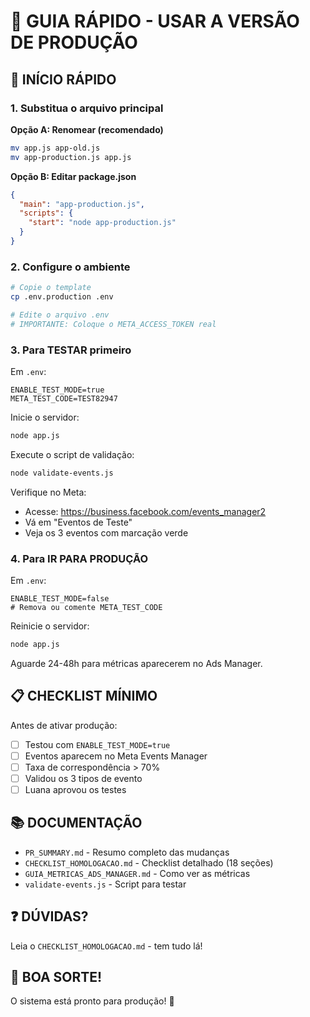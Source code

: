 # 🎯 GUIA RÁPIDO - USAR A VERSÃO DE PRODUÇÃO

## 🚀 INÍCIO RÁPIDO

### 1. Substitua o arquivo principal

**Opção A: Renomear (recomendado)**
```bash
mv app.js app-old.js
mv app-production.js app.js
```

**Opção B: Editar package.json**
```json
{
  "main": "app-production.js",
  "scripts": {
    "start": "node app-production.js"
  }
}
```

### 2. Configure o ambiente

```bash
# Copie o template
cp .env.production .env

# Edite o arquivo .env
# IMPORTANTE: Coloque o META_ACCESS_TOKEN real
```

### 3. Para TESTAR primeiro

Em `.env`:
```
ENABLE_TEST_MODE=true
META_TEST_CODE=TEST82947
```

Inicie o servidor:
```bash
node app.js
```

Execute o script de validação:
```bash
node validate-events.js
```

Verifique no Meta:
- Acesse: https://business.facebook.com/events_manager2
- Vá em "Eventos de Teste"
- Veja os 3 eventos com marcação verde

### 4. Para IR PARA PRODUÇÃO

Em `.env`:
```
ENABLE_TEST_MODE=false
# Remova ou comente META_TEST_CODE
```

Reinicie o servidor:
```bash
node app.js
```

Aguarde 24-48h para métricas aparecerem no Ads Manager.

## 📋 CHECKLIST MÍNIMO

Antes de ativar produção:

- [ ] Testou com `ENABLE_TEST_MODE=true`
- [ ] Eventos aparecem no Meta Events Manager
- [ ] Taxa de correspondência > 70%
- [ ] Validou os 3 tipos de evento
- [ ] Luana aprovou os testes

## 📚 DOCUMENTAÇÃO

- `PR_SUMMARY.md` - Resumo completo das mudanças
- `CHECKLIST_HOMOLOGACAO.md` - Checklist detalhado (18 seções)
- `GUIA_METRICAS_ADS_MANAGER.md` - Como ver as métricas
- `validate-events.js` - Script para testar

## ❓ DÚVIDAS?

Leia o `CHECKLIST_HOMOLOGACAO.md` - tem tudo lá!

## 🎉 BOA SORTE!

O sistema está pronto para produção! 🚀
